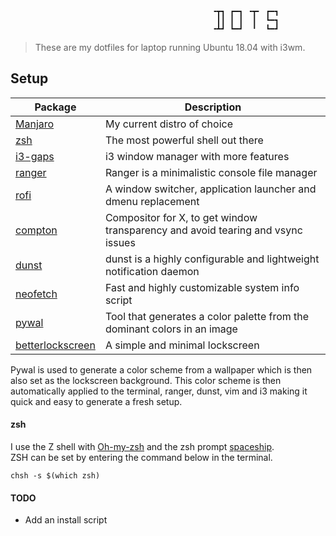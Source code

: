                                                  ╺┳┓ ┏━┓ ╺┳╸ ┏━┓
                                                  ┃┃ ┃ ┃  ┃  ┗━┓
                                                 ╺┻┛ ┗━┛  ╹  ┗━┛

> These are my dotfiles for laptop running Ubuntu 18.04 with i3wm.


## Setup

| Package                                                                   | Description                                                                       |
|---------------------------------------------------------------------------|-----------------------------------------------------------------------------------|
| [Manjaro](https://manjaro.org/)                                           | My current distro of choice                                                       |
| [zsh](https://github.com/zsh-users/zsh)                                   | The most powerful shell out there                                                 |
| [i3-gaps](https://github.com/Airblader/i3)                                | i3 window manager with more features                                              |
| [ranger](https://github.com/ranger/ranger)                                | Ranger is a minimalistic console file manager                                     |
| [rofi](https://github.com/DaveDavenport/rofi)                             | A window switcher, application launcher and dmenu replacement                     |
| [compton](https://github.com/chjj/compton)                                | Compositor for X, to get window transparency and avoid tearing and vsync issues   |
| [dunst](https://github.com/dunst-project/dunst)                           | dunst is a highly configurable and lightweight notification daemon                |
| [neofetch](https://github.com/dylanaraps/neofetch)                        | Fast and highly customizable system info script                                   |
| [pywal](https://github.com/dylanaraps/pywal)                              | Tool that generates a color palette from the dominant colors in an image          |
| [betterlockscreen](https://github.com/pavanjadhaw/betterlockscreen)       | A simple and minimal lockscreen                                                   |



Pywal is used to generate a color scheme from a wallpaper which is then also set as the lockscreen background.
This color scheme is then automatically applied to the terminal, ranger, dunst, vim and i3 making it quick and easy to generate a fresh setup.


#### zsh

I use the Z shell with [Oh-my-zsh](https://ohmyz.sh/) and the zsh prompt [spaceship](https://github.com/denysdovhan/spaceship-prompt).\
ZSH can be set by entering the command below in the terminal.

```
chsh -s $(which zsh)
```


#### TODO

+ Add an install script
